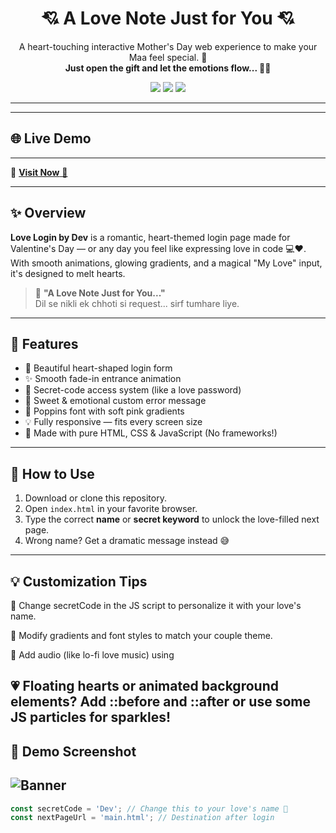 <h1 align="center">💘 A Love Note Just for You 💘</h1>

<p align="center">
  A heart-touching interactive Mother's Day web experience to make your Maa feel special. 🌸<br>
  <strong>Just open the gift and let the emotions flow... 🎁💝</strong>
</p>

<p align="center">
  <img src="https://img.shields.io/badge/HTML-%23E34F26?style=for-the-badge&logo=html5&logoColor=white" />
  <img src="https://img.shields.io/badge/CSS-%231572B6?style=for-the-badge&logo=css3&logoColor=white" />
  <img src="https://img.shields.io/badge/Javascript-%23F7DF1E?style=for-the-badge&logo=javascript&logoColor=black" />
</p>

---

---
## 🌐 Live Demo
---
🔗 <a href="https://love-note.netlify.app/" target="_blank">**Visit Now** 🚀</a>

---

## ✨ Overview

**Love Login by Dev** is a romantic, heart-themed login page made for Valentine's Day — or any day you feel like expressing love in code 💻❤️. With smooth animations, glowing gradients, and a magical "My Love" input, it's designed to melt hearts.
> 📝 **"A Love Note Just for You..."**  
> Dil se nikli ek chhoti si request... sirf tumhare liye.

---

## 🌹 Features

- 💖 Beautiful heart-shaped login form  
- ✨ Smooth fade-in entrance animation  
- 🔐 Secret-code access system (like a love password)  
- 💌 Sweet & emotional custom error message  
- 🎨 Poppins font with soft pink gradients  
- 💡 Fully responsive — fits every screen size  
- 🎁 Made with pure HTML, CSS & JavaScript (No frameworks!)

---

## 🚀 How to Use

1. Download or clone this repository.
2. Open `index.html` in your favorite browser.
3. Type the correct **name** or **secret keyword** to unlock the love-filled next page.
4. Wrong name? Get a dramatic message instead 😅

---
## 💡 Customization Tips

🔐 Change secretCode in the JS script to personalize it with your love's name.

🎨 Modify gradients and font styles to match your couple theme.

💞 Add audio (like lo-fi love music) using <audio autoplay> inside the body.

💗 Floating hearts or animated background elements? Add ::before and ::after or use some JS particles for sparkles!
---
## 🧸 Demo Screenshot

![Banner](https://github.com/user-attachments/assets/05f3e171-dfa5-4bca-b6e3-0f0fd9699a76)
---
```js
const secretCode = 'Dev'; // Change this to your love's name 💖
const nextPageUrl = 'main.html'; // Destination after login

